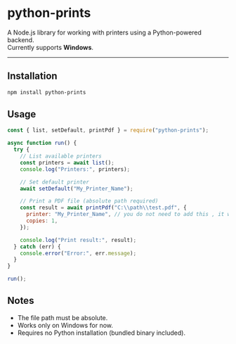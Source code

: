 # python-prints

A Node.js library for working with printers using a Python-powered backend.  
Currently supports **Windows**.

---

## Installation

```bash
npm install python-prints
```


## Usage

```js
const { list, setDefault, printPdf } = require("python-prints");

async function run() {
  try {
    // List available printers
    const printers = await list();
    console.log("Printers:", printers);

    // Set default printer
    await setDefault("My_Printer_Name");

    // Print a PDF file (absolute path required)
    const result = await printPdf("C:\\path\\test.pdf", {
      printer: "My_Printer_Name", // you do not need to add this , it will use the default printer
      copies: 1,
    });

    console.log("Print result:", result);
  } catch (err) {
    console.error("Error:", err.message);
  }
}

run();
```

## Notes
- The file path must be absolute.
- Works only on Windows for now.
- Requires no Python installation (bundled binary included).